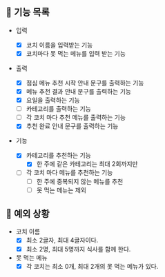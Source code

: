 ## 📄 기능 목록

- 입력

  - [x] 코치 이름을 입력받는 기능
  - [x] 코치마다 못 먹는 메뉴를 입력 받는 기능

- 출력

  - [x] 점심 메뉴 추천 시작 안내 문구를 출력하는 기능
  - [x] 메뉴 추천 결과 안내 문구를 출력하는 기능
  - [x] 요일을 출력하는 기능
  - [ ] 카테고리를 출력하는 기능
  - [ ] 각 코치 마다 추천 메뉴를 출력하는 기능
  - [x] 추천 완료 안내 문구를 출력하는 기능

- 기능
  - [x] 카테고리를 추천하는 기능
    - [x] 한 주에 같은 카테고리는 최대 2회까지만
  - [ ] 각 코치 마다 메뉴를 추천하는 기능
    - [ ] 한 주에 중복되지 않는 메뉴를 추천
    - [ ] 못 먹는 메뉴는 제외

## 🎯 예외 상황

- 코치 이름
  - [x] 최소 2글자, 최대 4글자이다.
  - [x] 최소 2명, 최대 5명까지 식사를 함께 한다.
- 못 먹는 메뉴
  - [x] 각 코치는 최소 0개, 최대 2개의 못 먹는 메뉴가 있다.

